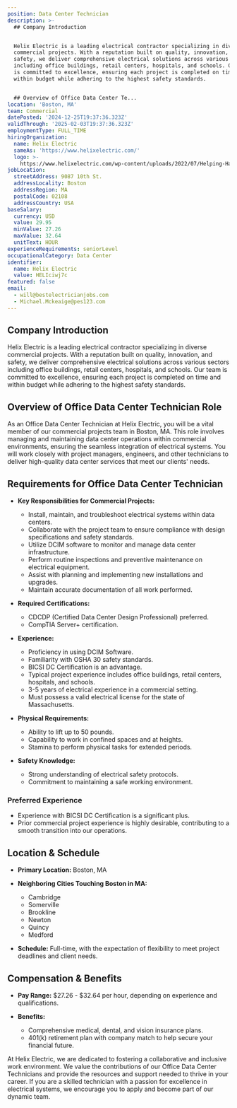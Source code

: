 ```yaml
---
position: Data Center Technician
description: >-
  ## Company Introduction


  Helix Electric is a leading electrical contractor specializing in diverse
  commercial projects. With a reputation built on quality, innovation, and
  safety, we deliver comprehensive electrical solutions across various sectors
  including office buildings, retail centers, hospitals, and schools. Our team
  is committed to excellence, ensuring each project is completed on time and
  within budget while adhering to the highest safety standards.


  ## Overview of Office Data Center Te...
location: 'Boston, MA'
team: Commercial
datePosted: '2024-12-25T19:37:36.323Z'
validThrough: '2025-02-03T19:37:36.323Z'
employmentType: FULL_TIME
hiringOrganization:
  name: Helix Electric
  sameAs: 'https://www.helixelectric.com/'
  logo: >-
    https://www.helixelectric.com/wp-content/uploads/2022/07/Helping-Hands-Logo_Blue-e1656694113799.jpg
jobLocation:
  streetAddress: 9087 10th St.
  addressLocality: Boston
  addressRegion: MA
  postalCode: 02108
  addressCountry: USA
baseSalary:
  currency: USD
  value: 29.95
  minValue: 27.26
  maxValue: 32.64
  unitText: HOUR
experienceRequirements: seniorLevel
occupationalCategory: Data Center
identifier:
  name: Helix Electric
  value: HELIciwj7c
featured: false
email:
  - will@bestelectricianjobs.com
  - Michael.Mckeaige@pes123.com
---
```




## Company Introduction

Helix Electric is a leading electrical contractor specializing in diverse commercial projects. With a reputation built on quality, innovation, and safety, we deliver comprehensive electrical solutions across various sectors including office buildings, retail centers, hospitals, and schools. Our team is committed to excellence, ensuring each project is completed on time and within budget while adhering to the highest safety standards.

## Overview of Office Data Center Technician Role

As an Office Data Center Technician at Helix Electric, you will be a vital member of our commercial projects team in Boston, MA. This role involves managing and maintaining data center operations within commercial environments, ensuring the seamless integration of electrical systems. You will work closely with project managers, engineers, and other technicians to deliver high-quality data center services that meet our clients' needs.

## Requirements for Office Data Center Technician

- **Key Responsibilities for Commercial Projects:**
  - Install, maintain, and troubleshoot electrical systems within data centers.
  - Collaborate with the project team to ensure compliance with design specifications and safety standards.
  - Utilize DCIM software to monitor and manage data center infrastructure.
  - Perform routine inspections and preventive maintenance on electrical equipment.
  - Assist with planning and implementing new installations and upgrades.
  - Maintain accurate documentation of all work performed.

- **Required Certifications:**
  - CDCDP (Certified Data Center Design Professional) preferred.
  - CompTIA Server+ certification.

- **Experience:**
  - Proficiency in using DCIM Software.
  - Familiarity with OSHA 30 safety standards.
  - BICSI DC Certification is an advantage.
  - Typical project experience includes office buildings, retail centers, hospitals, and schools.
  - 3-5 years of electrical experience in a commercial setting.
  - Must possess a valid electrical license for the state of Massachusetts.

- **Physical Requirements:**
  - Ability to lift up to 50 pounds.
  - Capability to work in confined spaces and at heights.
  - Stamina to perform physical tasks for extended periods.

- **Safety Knowledge:**
  - Strong understanding of electrical safety protocols.
  - Commitment to maintaining a safe working environment.

### Preferred Experience

- Experience with BICSI DC Certification is a significant plus.
- Prior commercial project experience is highly desirable, contributing to a smooth transition into our operations.

## Location & Schedule

- **Primary Location:** Boston, MA
- **Neighboring Cities Touching Boston in MA:**
  - Cambridge
  - Somerville
  - Brookline
  - Newton
  - Quincy
  - Medford
  
- **Schedule:** Full-time, with the expectation of flexibility to meet project deadlines and client needs.

## Compensation & Benefits

- **Pay Range:** $27.26 - $32.64 per hour, depending on experience and qualifications.
  
- **Benefits:**
  - Comprehensive medical, dental, and vision insurance plans.
  - 401(k) retirement plan with company match to help secure your financial future.

At Helix Electric, we are dedicated to fostering a collaborative and inclusive work environment. We value the contributions of our Office Data Center Technicians and provide the resources and support needed to thrive in your career. If you are a skilled technician with a passion for excellence in electrical systems, we encourage you to apply and become part of our dynamic team.